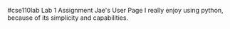 #cse110lab
Lab 1 Assignment
Jae's User Page
I really enjoy using python, because of its simplicity and capabilities.